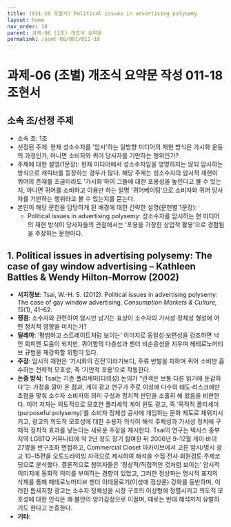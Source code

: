 ```yaml
---
title: (011-18 조현서) Political issues in advertising polysemy
layout: home
nav_order: 18
parent: 과제-06 (1조) 개조식 요약문
permalink: /asmt-06/001/011-18
---
```


# 과제-06 (조별) 개조식 요약문 작성 011-18 조현서

## 소속 조/선정 주제

- 소속 조: 1조
- 선정된 주제: 현재 성소수자를 '암시'하는 일방향 미디어의 재현 방식은 가시화 운동의 과정인가, 아니면 소비자와 퀴어 당사자를 기만하는 행위인가?
- 주제에 대한 설명(1문장): 현재 미디어에서 성소수자임을 명명하지는 않되 암시하는 방식으로 캐릭터를 등장하는 경우가 많다. 해당 주제는 성소수자의 암시적 재현이 퀴어의 존재를 조금이라도 '가시화'하여 그들에 대한 포용성을 높인다고 볼 수 있는지, 아니면 퀴어를 소비하고 이용만 하는 일명 '퀴어베이팅'으로 소비자와 퀴어 당사자를 기만하는 행위라고 볼 수 있는지를 묻는다.
- 본인이 해당 문헌을 담당하게 된 배경에 대한 간략한 설명(문헌별 1문장): 
  - Political issues in advertising polysemy: 성소수자를 암시하는 현 미디어의 재현 방식이 당사자들의 관점에서는 '포용을 가장한 상업적 활용'으로 경험됨을 주장하는 문헌이다. 

## 1. Political issues in advertising polysemy: The case of gay window advertising – Kathleen Battles & Wendy Hilton-Morrow (2002)

- **서지정보**: Tsai, W.-H. S. (2012). Political issues in advertising polysemy: The case of gay window advertising. *Consumption Markets & Culture, 15*(1), 41–62.
- **쟁점**: 소수자와 관련하여 암시만 남기는 표상이 소수자의 가시성·정체성 형성에 어떤 정치적 영향을 미치는가?  
- **딜레마**: ‘평범하고 스트레이트처럼 보이는’ 이미지로 동일성·보편성을 강조하면 낙인 회피엔 도움이 되지만, 퀴어함의 다층성과 젠더 비순응성을 지우며 헤테로노머티브 규범을 재강화할 위험이 있다.   
- **주장**: 암시적 재현은 ‘가시화의 진전’이라기보다, 주류 반발을 피하며 퀴어 소비만 흡수하는 전략적 모호성, 즉 ‘기만적 포용’으로 작동한다. 
- **논증 방식**: Tsai는 기존 폴리세미(다의성) 논의가 “관객은 보통 다른 읽기에 둔감하다”는 가정을 깔아 온 점과, 게이 광고 연구가 주로 이성애 다수의 태도·리스크에만 초점을 맞춰 소수자 소비자의 의미 구성과 정치적 판단을 소홀히 해 왔음을 비판한다. 이어 저자는 의도적으로 모호한 폴리세믹 게이 윈도 광고, 즉 ‘목적적 폴리세미(purposeful polysemy)’를 소비자 정체성 공사에 개입하는 문화 제도로 재위치시키고, 광고의 의도적 모호성에 대한 수용자 의식이 해석 주체성과 가시성 정치에 구체적 정치적 효과를 낳는다는 새로운 주장을 제시한다. 
Tsai의 연구는 텍사스 중부 지역 LGBTQ 커뮤니티에 약 2년 정도 장기 참여한 뒤 2006년 9–12월 게이·바이 27명을 반구조화 면접하고, Commercial Closet 아카이브에서 고른 암시/명시 광고 10–15편을 오토드라이빙 자극으로 제시하여 해석을 수집·전사·회원검토·주제코딩으로 분석했다. 결론적으로 참여자들은 ‘정상적/직접적인 것처럼 보이는’ 암시적 이미지에 동화적 의미를 부여하는 경향이 있었고, 그러한 정상화는 명시적 표지의 삭제를 통해 헤테로노머티브 젠더 이데올로기(이성애 정상론) 강화를 동반하며, 이러한 틈새지향 광고는 소수자 정체성을 시장 구조의 이상형에 정렬시키고 의도적 모호성에 대한 인식은 쾌·불안의 양가감정으로 이끌며, 때로는 반대 해석까지 유발하기도 한다고 논증한다.
- **기타**: 

